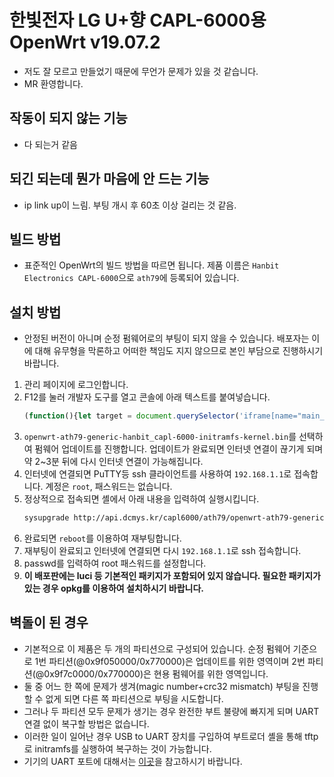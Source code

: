 # 한빛전자 LG U+향 CAPL-6000용 OpenWrt v19.07.2
* 저도 잘 모르고 만들었기 때문에 무언가 문제가 있을 것 같습니다.
* MR 환영합니다.

## 작동이 되지 않는 기능
- 다 되는거 같음

## 되긴 되는데 뭔가 마음에 안 드는 기능
- ip link up이 느림. 부팅 개시 후 60초 이상 걸리는 것 같음.

## 빌드 방법
* 표준적인 OpenWrt의 빌드 방법을 따르면 됩니다. 제품 이름은 `Hanbit Electronics CAPL-6000`으로 `ath79`에 등록되어 있습니다.

## 설치 방법
* 안정된 버전이 아니며 순정 펌웨어로의 부팅이 되지 않을 수 있습니다. 배포자는 이에 대해 유무형을 막론하고 어떠한 책임도 지지 않으므로 본인 부담으로 진행하시기 바랍니다.

1. 관리 페이지에 로그인합니다.
2. F12를 눌러 개발자 도구를 열고 콘솔에 아래 텍스트를 붙여넣습니다.
    ```javascript
    (function(){let target = document.querySelector('iframe[name="main_frame"]').contentWindow;target.document.body.innerHTML = '';let upgradeForm = target.document.createElement('form');upgradeForm.innerHTML = '<label for="file">Select Firmware File: </label><input type="file" name="file"><input type="submit" value="Flash firmware">';upgradeForm.action='upgrade.cgi';upgradeForm.method='POST';upgradeForm.enctype='multipart/form-data';target.document.body.appendChild(upgradeForm);})();
    ```
3. `openwrt-ath79-generic-hanbit_capl-6000-initramfs-kernel.bin`를 선택하여 펌웨어 업데이트를 진행합니다. 업데이트가 완료되면 인터넷 연결이 끊기게 되며 약 2~3분 뒤에 다시 인터넷 연결이 가능해집니다.
4. 인터넷에 연결되면 PuTTY등 ssh 클라이언트를 사용하여 `192.168.1.1`로 접속합니다. 계정은 `root`, 패스워드는 없습니다.
5. 정상적으로 접속되면 셸에서 아래 내용을 입력하여 실행시킵니다.
    ```sh
    sysupgrade http://api.dcmys.kr/capl6000/ath79/openwrt-ath79-generic-hanbit_capl-6000-squashfs-sysupgrade.bin
    ```
6. 완료되면 `reboot`를 이용하여 재부팅합니다.
7. 재부팅이 완료되고 인터넷에 연결되면 다시 `192.168.1.1`로 ssh 접속합니다.
8. passwd를 입력하여 root 패스워드를 설정합니다.
9. **이 배포판에는 luci 등 기본적인 패키지가 포함되어 있지 않습니다. 필요한 패키지가 있는 경우 opkg를 이용하여 설치하시기 바랍니다.**

## 벽돌이 된 경우
* 기본적으로 이 제품은 두 개의 파티션으로 구성되어 있습니다. 순정 펌웨어 기준으로 1번 파티션(@0x9f050000/0x770000)은 업데이트를 위한 영역이며 2번 파티션(@0x9f7c0000/0x770000)은 현용 펌웨어를 위한 영역입니다.
* 둘 중 어느 한 쪽에 문제가 생겨(magic number+crc32 mismatch) 부팅을 진행할 수 없게 되면 다른 쪽 파티션으로 부팅을 시도합니다.
* 그러나 두 파티션 모두 문제가 생기는 경우 완전한 부트 불량에 빠지게 되며 UART 연결 없이 복구할 방법은 없습니다.
* 이러한 일이 일어난 경우 USB to UART 장치를 구입하여 부트로더 셸을 통해 tftp로 initramfs를 실행하여 복구하는 것이 가능합니다.
* 기기의 UART 포트에 대해서는 [이곳](https://koreapyj.dcmys.kr/125)을 참고하시기 바랍니다.
